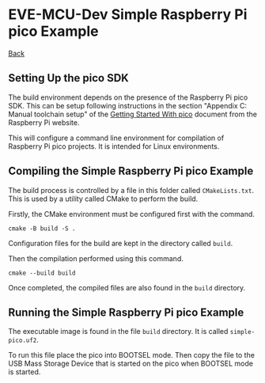 # EVE-MCU-Dev Simple Raspberry Pi pico Example

[Back](../README.md)

## Setting Up the pico SDK

The build environment depends on the presence of the Raspberry Pi pico SDK. This can be setup following instructions in the section "Appendix C: Manual toolchain setup" of the [Getting Started With pico](https://datasheets.raspberrypi.com/pico/getting-started-with-pico.pdf) document from the Raspberry Pi website.

This will configure a command line environment for compilation of Raspberry Pi pico projects. It is intended for Linux environments.

## Compiling the Simple Raspberry Pi pico Example

The build process is controlled by a file in this folder called `CMakeLists.txt`. This is used by a utility called CMake to perform the build.

Firstly, the CMake environment must be configured first with the command.
```
cmake -B build -S .
```
Configuration files for the build are kept in the directory called `build`.

Then the compilation performed using this command.
```
cmake --build build
```
Once completed, the compiled files are also found in the `build` directory.

## Running the Simple Raspberry Pi pico Example

The executable image is found in the file `build` directory. It is called `simple-pico.uf2`.

To run this file place the pico into BOOTSEL mode. Then copy the file to the USB Mass Storage Device that is started on the pico when BOOTSEL mode is started.
